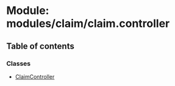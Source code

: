 # Module: modules/claim/claim.controller

## Table of contents

### Classes

- [ClaimController](../classes/modules_claim_claim_controller.ClaimController.md)
